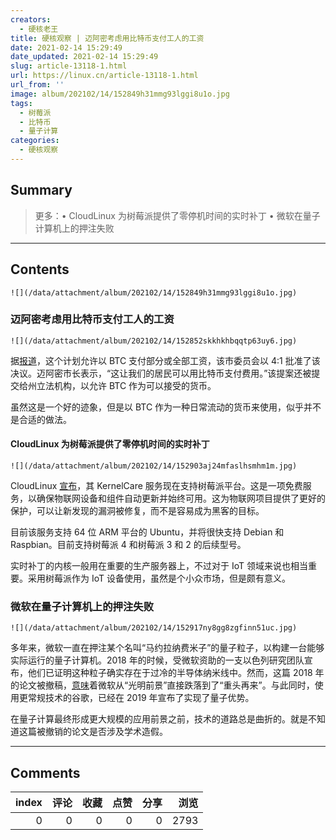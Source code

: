 ```yaml
---
creators:
  - 硬核老王
title: 硬核观察 | 迈阿密考虑用比特币支付工人的工资
date: 2021-02-14 15:29:49
date_updated: 2021-02-14 15:29:49
slug: article-13118-1.html
url: https://linux.cn/article-13118-1.html
url_from: ''
image: album/202102/14/152849h31mmg93lggi8u1o.jpg
tags:
  - 树莓派
  - 比特币
  - 量子计算
categories:
  - 硬核观察
---
```


## Summary

> 更多：• CloudLinux 为树莓派提供了零停机时间的实时补丁 • 微软在量子计算机上的押注失败

***

<!-- more -->

## Contents

`![](/data/attachment/album/202102/14/152849h31mmg93lggi8u1o.jpg)`

### 迈阿密考虑用比特币支付工人的工资

`![](/data/attachment/album/202102/14/152852skkhkhbqqtp63uy6.jpg)`

据[报道](https://cointelegraph.com/news/miami-council-supports-mayor-s-move-to-offer-city-worker-salaries-in-bitcoin)，这个计划允许以 BTC 支付部分或全部工资，该市委员会以 4:1 批准了该决议。迈阿密市长表示，“这让我们的居民可以用比特币支付费用。”该提案还被提交给州立法机构，以允许 BTC 作为可以接受的货币。

虽然这是一个好的迹象，但是以 BTC 作为一种日常流动的货币来使用，似乎并不是合适的做法。

#### CloudLinux 为树莓派提供了零停机时间的实时补丁

`![](/data/attachment/album/202102/14/152903aj24mfaslhsmhm1m.jpg)`

CloudLinux [宣布](https://www.streetinsider.com/Business+Wire/Free%2C+Live+Kernel+Patching+for+the+Raspberry+Pi+Now+Available/17936244.html)，其 KernelCare 服务现在支持树莓派平台。这是一项免费服务，以确保物联网设备和组件自动更新并始终可用。这为物联网项目提供了更好的保护，可以让新发现的漏洞被修复，而不是容易成为黑客的目标。

目前该服务支持 64 位 ARM 平台的 Ubuntu，并将很快支持 Debian 和 Raspbian。目前支持树莓派 4 和树莓派 3 和 2 的后续型号。

实时补丁的内核一般用在重要的生产服务器上，不过对于 IoT 领域来说也相当重要。采用树莓派作为 IoT 设备使用，虽然是个小众市场，但是颇有意义。

### 微软在量子计算机上的押注失败

`![](/data/attachment/album/202102/14/152917ny8gg8zgfinn51uc.jpg)`

多年来，微软一直在押注某个名叫“马约拉纳费米子”的量子粒子，以构建一台能够实际运行的量子计算机。2018 年的时候，受微软资助的一支以色列研究团队宣布，他们已证明这种粒子确实存在于过冷的半导体纳米线中。然而，这篇 2018 年的论文被撤稿，[意味](https://www.wired.com/story/microsoft-win-quantum-computing-error/)着微软从“光明前景”直接跌落到了“重头再来”。与此同时，使用更常规技术的谷歌，已经在 2019 年宣布了实现了量子优势。

在量子计算最终形成更大规模的应用前景之前，技术的道路总是曲折的。就是不知道这篇被撤销的论文是否涉及学术造假。

***

## Comments


|   index |   评论 |   收藏 |   点赞 |   分享 |   浏览 |
|--------:|-------:|-------:|-------:|-------:|-------:|
|       0 |      0 |      0 |      0 |      0 |   2793 |
